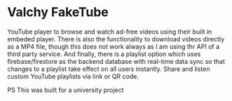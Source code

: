 # Valchy FakeTube

YouTube player to browse and watch ad-free videos using their built in embeded player. There is also the functionality to download videos directly as a MP4 file, though this does not work always as I am using thr API of a third party service. And finally, there is a playlist option which uses firebase/firestore as the backend database with real-time data sync so that changes to a playlist take effect on all users instantly. Share and listen custom YouTube playlists via link or QR code.

PS This was built for a university project
